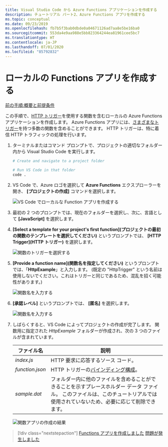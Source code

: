 ```yaml
---
title: Visual Studio Code から Azure Functions アプリケーションを作成する
description: チュートリアル パート2、Azure Functions アプリを作成する
ms.topic: conceptual
ms.date: 09/23/2019
ms.openlocfilehash: fb7b5f3bab0dbde0a04671126ad7aa8e5be16ba0
ms.sourcegitcommit: 553da4e9aa988e5bb823364244ea81961cee5bc7
ms.translationtype: HT
ms.contentlocale: ja-JP
ms.lasthandoff: 07/01/2020
ms.locfileid: "85792832"
---
```

# <a name="create-the-local-functions-app"></a>ローカルの Functions アプリを作成する

[前の手順:概要と前提条件](tutorial-vscode-serverless-node-01.md)

この手順で、[HTTP トリガー](https://docs.microsoft.com/azure/azure-functions/functions-reference-node#http-triggers-and-bindings)を使用する関数を含むローカルの Azure Functions アプリケーションを作成します。 Azure Functions アプリには、[さまざまなトリガー](https://docs.microsoft.com/azure/azure-functions/functions-triggers-bindings)を持つ多数の関数を含めることができます。 HTTP トリガーは、特に着信 HTTP トラフィックの処理を行います。

1. ターミナルまたはコマンド プロンプトで、プロジェクトの適切なフォルダー内から Visual Studio Code を実行します。

    ```bash
    # Create and navigate to a project folder

    # Run VS Code in that folder
    code .
    ```

1. VS Code で、Azure ロゴを選択して **Azure Functions** エクスプローラーを開き、 **[プロジェクトの作成]** コマンドを選択します。

    ![VS Code でローカルな Function アプリを作成する](media/functions-extension/create-function-app-project.png)

1. 最初の 2 つのプロンプトでは、現在のフォルダーを選択し、次に、言語として **[JavaScript]** を選択します。

1. **[Select a template for your project's first function]\(プロジェクトの最初の関数のテンプレートを選択してください\)** というプロンプトでは、 **[HTTP Trigger]\(HTTP トリガー\)** を選択します。

    ![関数のトリガーを選択する](media/functions-extension/create-function-choose-template.png)

1. **[Provide a function name]\(関数名を指定してください\)** というプロンプトでは、「**HttpExample**」と入力します。 (既定の "HttpTrigger" という名前は使用しないでください。これはトリガーと同じであるため、混乱を招く可能性があります。)

    ![関数名を入力する](media/functions-extension/create-function-name.png)

1. **[承認レベル]** というプロンプトでは、 **[匿名]** を選択します。

    ![関数名を入力する](media/functions-extension/create-function-anonymous-auth.png)

1. しばらくすると、VS Code によってプロジェクトの作成が完了します。 関数用に指定された *HttpExample* フォルダーが作成され、次の 3 つのファイルが含まれています。

    | ファイル名 | 説明 |
    | --- | --- |
    | *index.js* |  HTTP 要求に応答するソース コード。 |
    | *function.json* | HTTP トリガーの[バインディング構成](/azure/azure-functions/functions-triggers-bindings)。 |
    | *sample.dat* | フォルダー内に他のファイルを含めることができることを示すプレースホルダー データ ファイル。 このファイルは、このチュートリアルでは使用されていないため、必要に応じて削除できます。 |

    ![関数アプリの作成の結果](media/functions-extension/create-function-app-results.png)

> [!div class="nextstepaction"]
> [Functions アプリを作成しました](tutorial-vscode-serverless-node-03.md) [問題が発生しました](https://www.research.net/r/PWZWZ52?tutorial=node-deployment-azurefunctions&step=create-app)
